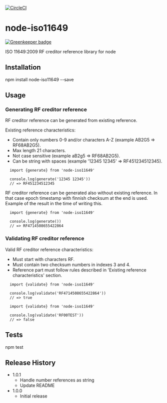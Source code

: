 [![CircleCI](https://circleci.com/gh/nruotsal/node-iso11649/tree/master.svg?style=svg)](https://circleci.com/gh/nruotsal/node-iso11649/tree/master)

node-iso11649
=============

[![Greenkeeper badge](https://badges.greenkeeper.io/nruotsal/node-iso11649.svg)](https://greenkeeper.io/)

ISO 11649:2009 RF creditor reference library for node

## Installation

  npm install node-iso11649 --save

## Usage

### Generating RF creditor reference

RF creditor reference can be generated from existing reference.

Existing reference characteristics:
 * Contain only numbers 0-9 and/or characters A-Z (example AB2G5 => RF68AB2G5).
 * Max length 21 characters.
 * Not case sensitive (example aB2g5 => RF68AB2G5).
 * Can be string with spaces (example '12345 12345' => RF451234512345).

```
  import {generate} from 'node-iso11649'

  console.log(generate('12345 12345'))
  // => RF451234512345
```

RF creditor reference can be generated also without existing reference.
In that case epoch timestamp with finnish checksum at the end is used.
Example of the result in the time of writing this.

```
  import {generate} from 'node-iso11649'

  console.log(generate())
  // => RF4714508655422864
```

### Validating RF creditor reference

Valid RF creditor reference characteristics:
 * Must start with characters RF.
 * Must contain two checksum numbers in indexes 3 and 4.
 * Reference part must follow rules described in 'Existing reference characteristics' section.

```
  import {validate} from 'node-iso11649'

  console.log(validate('RF4714508655422864'))
  // => true
```

```
  import {validate} from 'node-iso11649'

  console.log(validate('RF00TEST'))
  // => false
```

## Tests

  npm test

## Release History

* 1.0.1
    - Handle number references as string
    - Update README
* 1.0.0
    - Initial release
